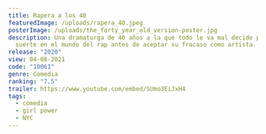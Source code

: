 ```yaml
---
title: Rapera a los 40
featuredImage: /uploads/rapera_40.jpeg
posterImage: /uploads/the_forty_year_old_version-poster.jpg
description: Una dramaturga de 40 años a la que todo le va mal decide probar
  suerte en el mundo del rap antes de aceptar su fracaso como artista.
release: "2020"
view: 04-08-2021
code: "10061"
genre: Comedia
ranking: "7.5"
trailer: https://www.youtube.com/embed/SUmo3EiJxH4
tags:
  - comedia
  - girl power
  - NYC
---
```

